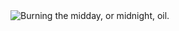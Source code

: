 <picture>
  <source media="(prefers-color-scheme: dark)" srcset="https://github.com/nallenscott/nallenscott/assets/11765848/50c58326-0fbd-45f6-be2a-b74ebc178bf7">
  <source media="(prefers-color-scheme: light)" srcset="https://github.com/nallenscott/nallenscott/assets/11765848/780feaa0-4475-45a6-9e55-910bca4334b6">
  <img alt="Burning the midday, or midnight, oil." src="https://github.com/nallenscott/nallenscott/assets/11765848/780feaa0-4475-45a6-9e55-910bca4334b6">
</picture>